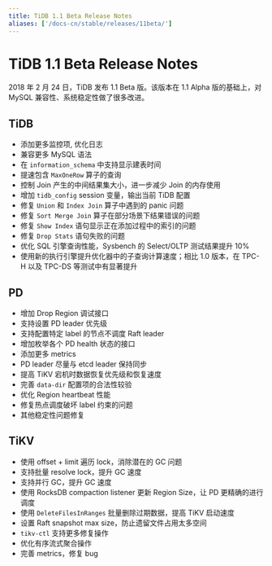 ```yaml
---
title: TiDB 1.1 Beta Release Notes
aliases: ['/docs-cn/stable/releases/11beta/']
---
```


# TiDB 1.1 Beta Release Notes

2018 年 2 月 24 日，TiDB 发布 1.1 Beta 版。该版本在 1.1 Alpha 版的基础上，对 MySQL 兼容性、系统稳定性做了很多改进。

## TiDB

+ 添加更多监控项, 优化日志
+ 兼容更多 MySQL 语法
+ 在 `information_schema` 中支持显示建表时间
+ 提速包含 `MaxOneRow` 算子的查询
+ 控制 Join 产生的中间结果集大小，进一步减少 Join 的内存使用
+ 增加 `tidb_config` session 变量，输出当前 TiDB 配置
+ 修复 `Union` 和 `Index Join` 算子中遇到的 panic 问题
+ 修复 `Sort Merge Join` 算子在部分场景下结果错误的问题
+ 修复 `Show Index` 语句显示正在添加过程中的索引的问题
+ 修复 `Drop Stats` 语句失败的问题
+ 优化 SQL 引擎查询性能，Sysbench 的 Select/OLTP 测试结果提升 10%
+ 使用新的执行引擎提升优化器中的子查询计算速度；相比 1.0 版本，在 TPC-H 以及 TPC-DS 等测试中有显著提升

## PD

+ 增加 Drop Region 调试接口
+ 支持设置 PD leader 优先级
+ 支持配置特定 label 的节点不调度 Raft leader
+ 增加枚举各个 PD health 状态的接口
+ 添加更多 metrics
+ PD leader 尽量与 etcd leader 保持同步
+ 提高 TiKV 宕机时数据恢复优先级和恢复速度
+ 完善 `data-dir` 配置项的合法性较验
+ 优化 Region heartbeat 性能
+ 修复热点调度破坏 label 约束的问题
+ 其他稳定性问题修复

## TiKV

+ 使用 offset + limit 遍历 lock，消除潜在的 GC 问题
+ 支持批量 resolve lock，提升 GC 速度
+ 支持并行 GC，提升 GC 速度
+ 使用 RocksDB compaction listener 更新 Region Size，让 PD 更精确的进行调度
+ 使用 `DeleteFilesInRanges` 批量删除过期数据，提高 TiKV 启动速度
+ 设置 Raft snapshot max size，防止遗留文件占用太多空间
+ `tikv-ctl` 支持更多修复操作
+ 优化有序流式聚合操作
+ 完善 metrics，修复 bug

